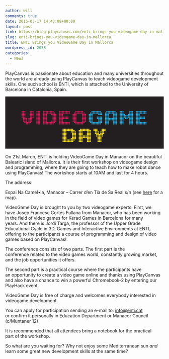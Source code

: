 ```yaml
---
author: will
comments: true
date: 2015-03-17 14:43:08+00:00
layout: post
link: https://blog.playcanvas.com/enti-brings-you-videogame-day-in-mallorca/
slug: enti-brings-you-videogame-day-in-mallorca
title: ENTI Brings you VideoGame Day in Mallorca
wordpress_id: 2038
categories:
  - News
---
```


PlayCanvas is passionate about education and many universities throughout the world are already using PlayCanvas to teach videogame development skills. One such school is ENTI, which is attached to the University of Barcelona in Catalonia, Spain.

[![videogameday](/assets/media/videogameday.png)](/assets/media/videogameday.png)

On 21st March, ENTI is holding VideoGame Day in Manacor on the beautiful Balearic island of Mallorca. It is their first workshop on videogame design and programming, where they are going to teach how to make robot dance using PlayCanvas! The workshop starts at 10AM and last for 4 hours.

The address:

Espai Na Camel•la, Manacor – Carrer d’en Tià de Sa Real s/n (see [here](https://goo.gl/maps/qGfvSnoBEysxqwEc9) for a map).

VideoGame Day is brought to you by two videogame experts. First, we have Josep Francesc Cortés Fullana from Manacor, who has been working in the field of video games for Kerad Games in Barcelona for many years. And there is Jordi Targa, the professor of the Upper Grade Educational Cycle in 3D, Games and Interactive Environments at ENTI, offering to the participants a course of programming and design of video games based on PlayCanvas!

The conference consists of two parts. The first part is the conference related to the video games world, constantly growing market, and the job opportunities it offers.

The second part is a practical course where the participants have an opportunity to create a video game online and thanks using PlayCanvas and also have a chance to win a powerful Chromebook-2 by entering our PlayHack event.

VideoGame Day is free of charge and welcomes everybody interested in videogame development.

You can apply for participation sending an e-mail to: info@enti.cat or confirm it personally in Education Department or Manacor Council (c/Muntaner 12)

It is recommended that all attendees bring a notebook for the practical part of the workshop.

So what are you waiting for? Why not enjoy some Mediterranean sun *and* learn some great new development skills at the same time?
